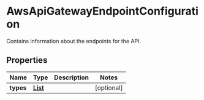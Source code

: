 

# AwsApiGatewayEndpointConfiguration

Contains information about the endpoints for the API.

## Properties

| Name | Type | Description | Notes |
|------------ | ------------- | ------------- | -------------|
|**types** | [**List**](List.md) |  |  [optional] |



